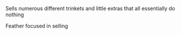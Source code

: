 Sells numerous different trinkets and little extras that all essentially do nothing

Feather focused in selling